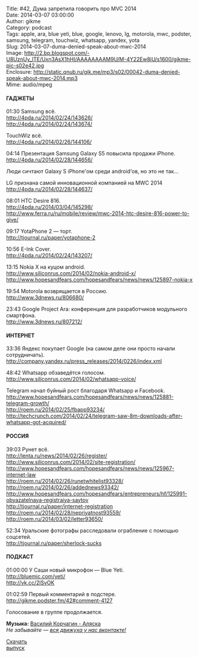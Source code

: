 Title: #42, Дума запретила говорить про MVC 2014  
Date: 2014-03-07 03:00:00  
Author: gikme  
Category: podcast  
Tags: apple, ara, blue yeti, blue, google, lenovo, lg, motorola, mwc, podster, samsung, telegram, touchwiz, whatsapp, yandex, yota  
Slug: 2014-03-07-duma-denied-speak-about-mwc-2014  
Image: http://2.bp.blogspot.com/-U8UznUy_lTE/Uxn3AsX1hHI/AAAAAAAAM9U/M-4Y22Ew8iU/s1600/gikme-pic-s02e42.jpg  
Enclosure: http://static.qnub.ru/gik.me/mp3/s02/00042-duma-denied-speak-about-mwc-2014.mp3  
Mime: audio/mpeg

#### ГАДЖЕТЫ

01:30 Samsung всё.  
<http://4pda.ru/2014/02/24/143626/>  
<http://4pda.ru/2014/02/24/143674/>

TouchWiz всё.  
<http://4pda.ru/2014/02/26/144106/>

04:14 Презентация Samsung Galaxy S5 повысила продажи iPhone.  
<http://4pda.ru/2014/02/28/144656/>

Люди сичтают Galaxy S iPhone'ом среди android’ов, но это не так…

LG признана самой инновационной компанией на MWC 2014  
<http://4pda.ru/2014/02/28/144637/>

08:01 HTC Desire 816.  
<http://4pda.ru/2014/03/04/145298/>  
<http://www.ferra.ru/ru/mobile/review/mwc-2014-htc-desire-816-power-to-give/>

09:17 YotaPhone 2 — торт.  
<http://tjournal.ru/paper/yotaphone-2>

10:56 E-Ink Cover.  
<http://4pda.ru/2014/02/24/143207/>

13:15 Nokia X на куцом android.  
<http://www.siliconrus.com/2014/02/nokia-android-x/>  
<http://www.hopesandfears.com/hopesandfears/news/news/125897-nokia-x>

19:54 Motorola возврящается в Россию.  
<http://www.3dnews.ru/806680/>

23:43 Google Project Ara: конференция для разработчиков модульного  
смартфона.  
<http://www.3dnews.ru/807212/>

#### ИНТЕРНЕТ

33:36 Яндекс покупает Google (на самом деле они просто начали  
сотрудничать).  
<http://company.yandex.ru/press_releases/2014/0226/index.xml>

48:42 Whatsapp обзаведётся голосом.  
<http://www.siliconrus.com/2014/02/whatsapp-voice/>

Telegram начал буйный рост благодаря Whatsapp и Facebook.  
<http://www.hopesandfears.com/hopesandfears/news/news/125881-telegram-growth/>  
<http://roem.ru/2014/02/25/fbapp93234/>  
<http://techcrunch.com/2014/02/24/telegram-saw-8m-downloads-after-whatsapp-got-acquired/>

#### РОССИЯ

39:03 Рунет всё.  
<http://lenta.ru/news/2014/02/26/register/>  
<http://www.siliconrus.com/2014/02/site-registration/>  
<http://www.hopesandfears.com/hopesandfears/news/news/125967-internet-law>  
<http://roem.ru/2014/02/26/runetwhitelist93328/>  
<http://roem.ru/2014/02/26/addednews93342/>  
<http://www.hopesandfears.com/hopesandfears/entrepreneurs/hf/125991-obyazatelnaya-registraiya-saytov>  
<http://tjournal.ru/paper/internet-registration>  
<http://roem.ru/2014/02/28/nepriyatnost93559/>  
<http://roem.ru/2014/03/02/letter93650/>

52:34 Уральские фотографы расследовали ограбление с помощью соцсетей.  
<http://tjournal.ru/paper/sherlock-sucks>

#### ПОДКАСТ

01:00:00 У Саши новый микрофон — Blue Yeti.  
<http://bluemic.com/yeti/>  
<http://vk.cc/2lSvOK>

01:02:59 Первый комментарий в подстере.  
<http://gikme.podster.fm/42#comment-4127>

Голосование в группе продолжается.

**Музыка:** [Василий Корчагин - Аляска](http://vk.com/bacc3)  
*Не забывайте — [вся движуха у нас вконтакте!](http://vk.com/gikme)*

[Скачать  
выпуск](http://static.qnub.ru/gik.me/mp3/s02/00042-duma-denied-speak-about-mwc-2014.mp3)

